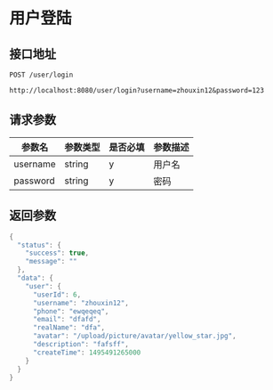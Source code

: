 # 用户登陆

## 接口地址
```
POST /user/login

http://localhost:8080/user/login?username=zhouxin12&password=123
```

## 请求参数
|参数名|参数类型|是否必填|参数描述|
|-----|------|-------|-------|
|username|string|y|用户名|
|password|string|y|密码|

## 返回参数
```Java
{
  "status": {
    "success": true,
    "message": ""
  },
  "data": {
    "user": {
      "userId": 6,
      "username": "zhouxin12",
      "phone": "ewqeqeq",
      "email": "dfafd",
      "realName": "dfa",
      "avatar": "/upload/picture/avatar/yellow_star.jpg",
      "description": "fafsff",
      "createTime": 1495491265000
    }
  }
}
```
